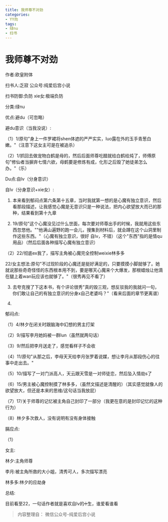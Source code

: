```yaml
---
title: 我师尊不对劲
categories:
- YY向
tags:
- 绿nu
- 扫书
---
```

# 我师尊不对劲
作者:欧皇附体

扫书人:乏寂 公众号:纯爱后宫小说

扫书防御:负防 xie女:极端负防

分类:绿nu

优点:避du（可忽略）

避du意识（当我没说）:

（1）1/原句"身上一件罗裙将shen体遮的严严实实，luo露在外的玉手青葱白嫩。"（注意下这女主可是在被追杀）

（2）1/抓回去做宠物白鹤是母的，然后后面师尊吃醋就给白鹤给炖了，师傅原句"修仙者当摒弃七情六欲，母鹤要是修炼有成，化形之后毁了她徒弟怎么办。"（乐）

Du点:自lv（分身意识）

自lv（分身意识+xie女）:

1.  本来看到郁闷点第六条第十五章，当时我就第一想的是心魔有独立意识，然后看那段描述，让我感觉心魔是无意识只是一种说法，把内心欲望放大而已的那种，结果看到第十九章

2.  19/原句"这个心魔没见过什么世面，每次要对师尊出手的时候，我就用这些东西忽悠他。""他满山遍野的跑一会儿，搜集到材料后，就会蹲在这个山洞里制作这些东西。"（心魔有独立意识，很好
    自lv，不错）（这个"东西"指的是情qu用品）（然后后面各种描写心魔有独立意识）

（2）22/彻底ex我了，描写主角被心魔完全控制weixie林多多

22/女主想法:原句"不过现阶段的心魔还是挺好满足的，只要摸摸小脚就够了。她就说那些奇奇怪怪的东西根本用不到，要是哪天心魔来个大爆发，那根蜡烛让他滴在腿上着wan玩应该也就够了。"（很秀再见不看了）

3.  去夸克搜了下这本书，有个评论很秀"真的毁三观，想反驳我的我就问一句，你们敢让自己的有独立意识的分身x自己老婆吗？"（看来后面的章节更离谱）

4.  

郁闷点:

（1）4/林夕在闭关时跟脑海中幻想的男主打架

（2）9/描写李月她妈被一群lun（虽然就两句话）

（3）9/然后把李月送走了，感觉看样子不会收

（4）11/原句"从那之后，李母天天给李月张罗着说媒，想让李月从那段伤心的往事中走出去。"

（5）10/描写了一对门派高人，天云跟天雪是一对师徒恋，然后坠入情劫s了

（6）15/男主被心魔控制摸了林多多，（虽然文描述是清醒的）（其实感觉就像人的欲望放大，但还是本来的思维/这句话当我放屁）

（7）17/关于师尊的记忆被主角自己封印了一部分（我更在意的是封印记忆的这种行为）

（8）林夕多次救人，没有说明有没有身体接触

膈应点:

（1）

女主:

林夕:主角师尊

李月:被主角所救的大小姐，清秀可人，多次描写漂亮

林多多:林夕的应劫身

总结:

目前看至22，一句话作者就是喜欢自lv的➗生，谁爱看谁看


> 内容整理自： 微信公众号-纯爱后宫小说